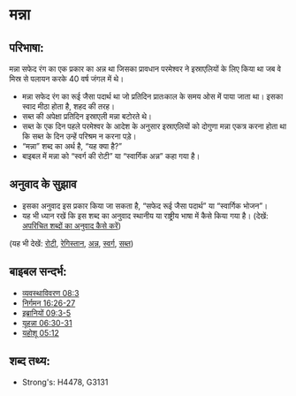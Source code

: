 # मन्ना #

## परिभाषा: ##

मन्ना सफेद रंग का एक प्रकार का अन्न था जिसका प्रावधान परमेश्वर ने इस्राएलियों के लिए किया था जब वे मिस्र से पलायन करके 40 वर्ष जंगल में थे।

* मन्ना सफेद रंग का रूई जैसा पदार्थ था जो प्रतिदिन प्रातःकाल के समय ओस में पाया जाता था। इसका स्वाद मीठा होता है, शहद की तरह।
* सब्त की अपेक्षा प्रतिदिन इस्राएली मन्ना बटोरते थे।
* सब्त के एक दिन पहले परमेश्वर के आदेश के अनुसार इस्राएलियों को दोगुणा मन्ना एकत्र करना होता था कि सब्त के दिन उन्हें परिश्रम न करना पड़े।
* “मन्ना” शब्द का अर्थ है, “यह क्या है?”
* बाइबल में मन्ना को “स्वर्ग की रोटी” या “स्वार्गिक अन्न” कहा गया है।

## अनुवाद के सुझाव ##

* इसका अनुवाद इस प्रकार किया जा सकता है, “सफेद रूई जैसा पदार्थ” या “स्वार्गिक भोजन”।
* यह भी ध्यान रखें कि इस शब्द का अनुवाद स्थानीय या राष्ट्रीय भाषा में कैसे किया गया है।  (देखें: [अपरिचित शब्दों का अनुवाद कैसे करें](rc://en/ta/man/translate/translate-unknown))

(यह भी देखें: [रोटी](../other/bread.md), [रेगिस्तान](../other/desert.md), [अन्न](../other/grain.md), [स्वर्ग](../kt/heaven.md), [सब्त](../kt/sabbath.md))

## बाइबल सन्दर्भ: ##

* [व्यवस्थाविवरण 08:3](rc://en/tn/help/deu/08/03)
* [निर्गमन 16:26-27](rc://en/tn/help/exo/16/26)
* [इब्रानियों 09:3-5](rc://en/tn/help/heb/09/03)
* [यूहन्ना 06:30-31](rc://en/tn/help/jhn/06/30)
* [यहोशू 05:12](rc://en/tn/help/jos/05/12)

## शब्द तथ्य: ##

* Strong's: H4478, G3131

